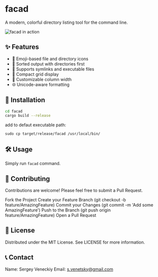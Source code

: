 # facad

A modern, colorful directory listing tool for the command line.

![facad in action](path/to/screenshot.png)

## ✨ Features

- 🎨 Emoji-based file and directory icons
- 📁 Sorted output with directories first
- 🔗 Supports symlinks and executable files
- 🧩 Compact grid display
- 📏 Customizable column width
- 🌐 Unicode-aware formatting

## 🚀 Installation

```bash
cd facad
cargo build --release 
```

add to defaut executable path:
```
sudo cp target/release/facad /usr/local/bin/
```

## 🛠️ Usage
Simply run ```facad``` command.
 


## 🤝 Contributing
Contributions are welcome! Please feel free to submit a Pull Request.

Fork the Project
Create your Feature Branch (git checkout -b feature/AmazingFeature)
Commit your Changes (git commit -m 'Add some AmazingFeature')
Push to the Branch (git push origin feature/AmazingFeature)
Open a Pull Request

## 📜 License

Distributed under the MIT License. See LICENSE for more information.

## 📞 Contact
Name:  Sergey Veneckiy 
Email: s.venetsky@gmail.com
